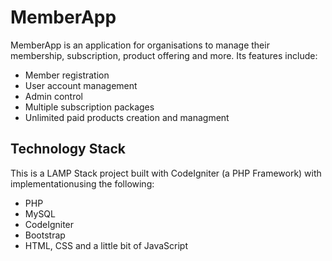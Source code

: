 # MemberApp
MemberApp is an application for organisations to manage their membership, subscription, product offering and more. Its features include:
- Member registration
- User account management
- Admin control
- Multiple subscription packages
- Unlimited paid products creation  and managment
## Technology Stack
This is a LAMP Stack project built with CodeIgniter (a PHP Framework) with implementationusing the following:
- PHP
- MySQL
- CodeIgniter
- Bootstrap
- HTML, CSS and a little bit of JavaScript
